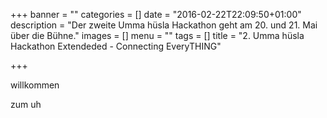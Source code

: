 +++
banner = ""
categories = []
date = "2016-02-22T22:09:50+01:00"
description = "Der zweite Umma hüsla Hackathon geht am 20. und 21. Mai über die Bühne."
images = []
menu = ""
tags = []
title = "2. Umma hüsla Hackathon Extendeded - Connecting EveryTHING"

+++


willkommen

<!--more-->

zum uh